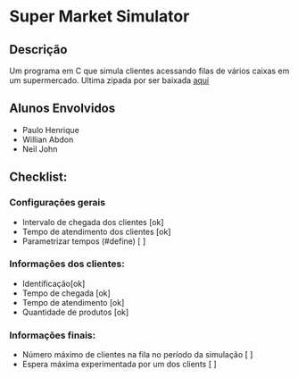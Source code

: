 ﻿# Super Market Simulator

## Descrição
Um programa em C que simula clientes acessando filas de vários caixas em um supermercado.
Ultima zipada por ser baixada [aqui]()

## Alunos Envolvidos
* Paulo Henrique
* Willian Abdon
* Neil John

## Checklist:

### Configurações gerais
* Intervalo de chegada dos clientes [ok]
* Tempo de atendimento dos clientes [ok]
* Parametrizar tempos (#define) [ ]


### Informações dos clientes:
* Identificação[ok]
* Tempo de chegada [ok]
* Tempo de atendimento [ok]
* Quantidade de produtos [ok]

### Informações finais:
* Número máximo de clientes na fila no período da simulação [ ]
* Espera máxima experimentada por um dos clients [ ]